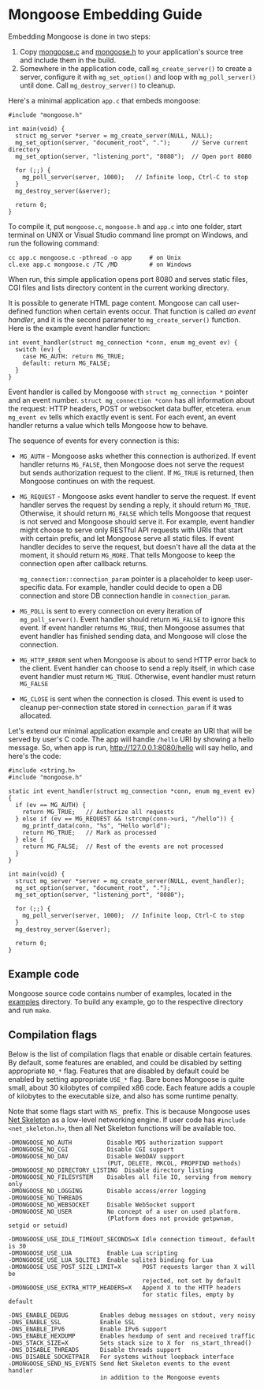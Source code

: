# Mongoose Embedding Guide

Embedding Mongoose is done in two steps:

   1. Copy
    [mongoose.c](https://raw.github.com/cesanta/mongoose/master/mongoose.c) and
    [mongoose.h](https://raw.github.com/cesanta/mongoose/master/mongoose.h)
    to your application's source tree and include them in the build.
   2. Somewhere in the application code, call `mg_create_server()` to create
    a server, configure it with `mg_set_option()` and loop with
    `mg_poll_server()` until done. Call `mg_destroy_server()` to cleanup.

Here's a minimal application `app.c` that embeds mongoose:

    #include "mongoose.h"

    int main(void) {
      struct mg_server *server = mg_create_server(NULL, NULL);
      mg_set_option(server, "document_root", ".");      // Serve current directory
      mg_set_option(server, "listening_port", "8080");  // Open port 8080

      for (;;) {
        mg_poll_server(server, 1000);   // Infinite loop, Ctrl-C to stop
      }
      mg_destroy_server(&server);

      return 0;
    }

To compile it, put `mongoose.c`, `mongoose.h` and `app.c` into one
folder, start terminal on UNIX or Visual Studio command line prompt on Windows,
and run the following command:

    cc app.c mongoose.c -pthread -o app     # on Unix
    cl.exe app.c mongoose.c /TC /MD         # on Windows

When run, this simple application opens port 8080 and serves static files,
CGI files and lists directory content in the current working directory.

It is possible to generate HTML page content. Mongoose can call user-defined
function when certain events occur.
That function is called _an event handler_, and it is the second parameter
to `mg_create_server()` function. Here is the example event handler function:

    int event_handler(struct mg_connection *conn, enum mg_event ev) {
      switch (ev) {
        case MG_AUTH: return MG_TRUE;
        default: return MG_FALSE;
      }
    }

Event handler is called by Mongoose with `struct mg_connection *`
pointer and an event number. `struct mg_connection *conn`
has all information about the request: HTTP headers, POST or websocket
data buffer, etcetera. `enum mg_event ev` tells which exactly event is sent.
For each event, an event handler returns a value which tells Mongoose how
to behave.

The sequence of events for every connection is this:

   * `MG_AUTH` - Mongoose asks whether this connection is authorized. If event
      handler returns `MG_FALSE`, then Mongoose does not serve the request but
      sends authorization request to the client. If `MG_TRUE` is returned,
      then Mongoose continues on with the request.
   * `MG_REQUEST` - Mongoose asks event handler to serve the request. If
      event handler serves the request by sending a reply,
      it should return `MG_TRUE`. Otherwise,
      it should return `MG_FALSE` which tells Mongoose that request is not
      served and Mongoose should serve it. For example, event handler might
      choose to serve only RESTful API requests with URIs that start with
      certain prefix, and let Mongoose serve all static files.
      If event handler decides to serve the request, but doesn't have
      all the data at the moment, it should return `MG_MORE`. That tells
      Mongoose to keep the connection open after callback returns.

      `mg_connection::connection_param` pointer is a placeholder to keep
      user-specific data. For example, handler could decide to open a DB
      connection and store DB connection handle in `connection_param`.
   * `MG_POLL` is sent to every connection on every iteration of
      `mg_poll_server()`. Event handler should return `MG_FALSE` to ignore
      this event. If event handler returns `MG_TRUE`, then Mongoose assumes
      that event handler has finished sending data, and Mongoose will
      close the connection.
   * `MG_HTTP_ERROR` sent when Mongoose is about to send HTTP error back
      to the client. Event handler can choose to send a reply itself, in which
      case event handler must return `MG_TRUE`. Otherwise, event handler must
      return `MG_FALSE`
   * `MG_CLOSE` is sent when the connection is closed. This event is used
      to cleanup per-connection state stored in `connection_param`
      if it was allocated.

Let's extend our minimal application example and
create an URI that will be served by user's C code. The app will handle
`/hello` URI by showing a hello message. So, when app is run,
http://127.0.0.1:8080/hello will say hello, and here's the code:

    #include <string.h>
    #include "mongoose.h"

    static int event_handler(struct mg_connection *conn, enum mg_event ev) {
      if (ev == MG_AUTH) {
        return MG_TRUE;   // Authorize all requests
      } else if (ev == MG_REQUEST && !strcmp(conn->uri, "/hello")) {
        mg_printf_data(conn, "%s", "Hello world");
        return MG_TRUE;   // Mark as processed
      } else {
        return MG_FALSE;  // Rest of the events are not processed
      }
    }

    int main(void) {
      struct mg_server *server = mg_create_server(NULL, event_handler);
      mg_set_option(server, "document_root", ".");
      mg_set_option(server, "listening_port", "8080");

      for (;;) {
        mg_poll_server(server, 1000);  // Infinite loop, Ctrl-C to stop
      }
      mg_destroy_server(&server);

      return 0;
    }

## Example code

Mongoose source code contains number of examples, located in the
[examples](https://github.com/cesanta/mongoose/blob/master/examples/) directory.
To build any example, go to the respective directory and run `make`.

## Compilation flags

Below is the list of compilation flags that enable or disable certain
features. By default, some features are enabled, and could be disabled
by setting appropriate `NO_*` flag. Features that are disabled by default
could be enabled by setting appropriate `USE_*` flag. Bare bones Mongoose
is quite small, about 30 kilobytes of compiled x86 code. Each feature adds
a couple of kilobytes to the executable size, and also has some runtime penalty.

Note that some flags start with `NS_` prefix. This is because Mongoose uses
[Net Skeleton](http://github.com/cesanta/net_skeleton) as a low-level
networking engine. If user code has `#include <net_skeleton.h>`, then
all Net Skeleton functions will be available too.


    -DMONGOOSE_NO_AUTH          Disable MD5 authorization support
    -DMONGOOSE_NO_CGI           Disable CGI support
    -DMONGOOSE_NO_DAV           Disable WebDAV support
                                (PUT, DELETE, MKCOL, PROPFIND methods)
    -DMONGOOSE_NO_DIRECTORY_LISTING  Disable directory listing
    -DMONGOOSE_NO_FILESYSTEM    Disables all file IO, serving from memory only
    -DMONGOOSE_NO_LOGGING       Disable access/error logging
    -DMONGOOSE_NO_THREADS
    -DMONGOOSE_NO_WEBSOCKET     Disable WebSocket support
    -DMONGOOSE_NO_USER          No concept of a user on used platform.
                                (Platform does not provide getpwnam, setgid or setuid)

    -DMONGOOSE_USE_IDLE_TIMEOUT_SECONDS=X Idle connection timeout, default is 30
    -DMONGOOSE_USE_LUA          Enable Lua scripting
    -DMONGOOSE_USE_LUA_SQLITE3  Enable sqlite3 binding for Lua
    -DMONGOOSE_USE_POST_SIZE_LIMIT=X      POST requests larger than X will be
                                          rejected, not set by default
    -DMONGOOSE_USE_EXTRA_HTTP_HEADERS=X   Append X to the HTTP headers
                                          for static files, empty by default

    -DNS_ENABLE_DEBUG         Enables debug messages on stdout, very noisy
    -DNS_ENABLE_SSL           Enable SSL
    -DNS_ENABLE_IPV6          Enable IPv6 support
    -DNS_ENABLE_HEXDUMP       Enables hexdump of sent and received traffic
    -DNS_STACK_SIZE=X         Sets stack size to X for  ns_start_thread()
    -DNS_DISABLE_THREADS      Disable threads support
    -DNS_DISABLE_SOCKETPAIR   For systems without loopback interface
    -DMONGOOSE_SEND_NS_EVENTS Send Net Skeleton events to the event handler
                              in addition to the Mongoose events
